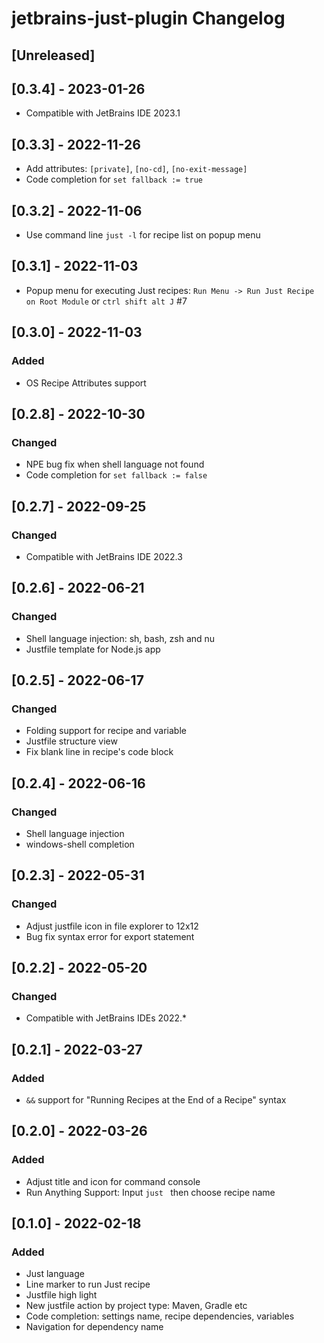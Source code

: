 <!-- Keep a Changelog guide -> https://keepachangelog.com -->

# jetbrains-just-plugin Changelog

## [Unreleased]

## [0.3.4] - 2023-01-26

- Compatible with JetBrains IDE 2023.1

## [0.3.3] - 2022-11-26

- Add attributes: `[private]`, `[no-cd]`, `[no-exit-message]`
- Code completion for `set fallback := true`

## [0.3.2] - 2022-11-06

- Use command line `just -l` for recipe list on popup menu

## [0.3.1] - 2022-11-03

- Popup menu for executing Just recipes: `Run Menu -> Run Just Recipe on Root Module` or `ctrl shift alt J` #7

## [0.3.0] - 2022-11-03

### Added

- OS Recipe Attributes support

## [0.2.8] - 2022-10-30

### Changed

- NPE bug fix when shell language not found
- Code completion for `set fallback := false`

## [0.2.7] - 2022-09-25

### Changed

- Compatible with JetBrains IDE 2022.3

## [0.2.6] - 2022-06-21

### Changed

- Shell language injection: sh, bash, zsh and nu
- Justfile template for Node.js app

## [0.2.5] - 2022-06-17

### Changed

- Folding support for recipe and variable
- Justfile structure view
- Fix blank line in recipe's code block

## [0.2.4] - 2022-06-16

### Changed

- Shell language injection
- windows-shell completion

## [0.2.3] - 2022-05-31

### Changed

- Adjust justfile icon in file explorer to 12x12
- Bug fix syntax error for export statement

## [0.2.2] - 2022-05-20

### Changed

- Compatible with JetBrains IDEs 2022.*

## [0.2.1] - 2022-03-27

### Added

- `&&` support for "Running Recipes at the End of a Recipe" syntax

## [0.2.0] - 2022-03-26

### Added

- Adjust title and icon for command console
- Run Anything Support:  Input `just ` then choose recipe name

## [0.1.0] - 2022-02-18

### Added

- Just language
- Line marker to run Just recipe
- Justfile high light
- New justfile action by project type: Maven, Gradle etc
- Code completion: settings name, recipe dependencies, variables
- Navigation for dependency name
